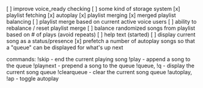 [ ] improve voice_ready checking
[ ] some kind of storage system
[x] playlist fetching
[x] autoplay
[x] playlist merging
[x] merged playlist balancing
[ ] playlist merge based on current active voice users
[ ] ability to rebalance / reset playlist merge
[ ] balance randomized songs from playlist based on # of plays (avoid repeats)
[ ] help text (started)
[ ] display current song as a status/presence
[x] prefetch a number of autoplay songs so that a "queue" can be displayed for what's up next


commands:
 !skip - end the current playing song
 !play - append a song to the queue
 !playnext - prepend a song to the queue
 !queue, !q - display the current song queue
 !clearqueue - clear the current song queue
 !autoplay, !ap - toggle autoplay
